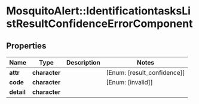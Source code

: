 # MosquitoAlert::IdentificationtasksListResultConfidenceErrorComponent


## Properties
Name | Type | Description | Notes
------------ | ------------- | ------------- | -------------
**attr** | **character** |  | [Enum: [result_confidence]] 
**code** | **character** |  | [Enum: [invalid]] 
**detail** | **character** |  | 


